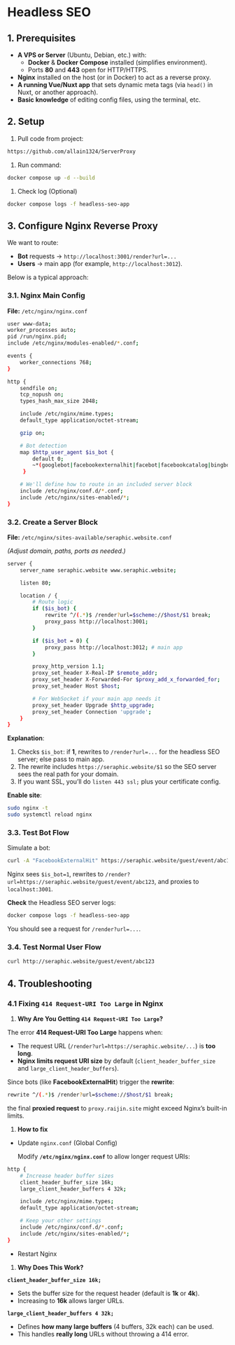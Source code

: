 # Headless SEO

## 1. Prerequisites

- **A VPS or Server** (Ubuntu, Debian, etc.) with:
    - **Docker** & **Docker Compose** installed (simplifies environment).
    - Ports **80** and **443** open for HTTP/HTTPS.
- **Nginx** installed on the host (or in Docker) to act as a reverse proxy.
- **A running Vue/Nuxt app** that sets dynamic meta tags (via `head()` in Nuxt, or another approach).
- **Basic knowledge** of editing config files, using the terminal, etc.

## 2. Setup

1. Pull code from project:

```bash
https://github.com/allain1324/ServerProxy
```

1. Run command: 

```bash
docker compose up -d --build
```

1. Check log (Optional) 

```bash
docker compose logs -f headless-seo-app
```

## 3. Configure Nginx Reverse Proxy

We want to route:

- **Bot** requests → `http://localhost:3001/render?url=...`
- **Users** → main app (for example, `http://localhost:3012`).

Below is a typical approach:

### 3.1. Nginx Main Config

**File:** `/etc/nginx/nginx.conf`

```bash
user www-data;
worker_processes auto;
pid /run/nginx.pid;
include /etc/nginx/modules-enabled/*.conf;

events {
    worker_connections 768;
}

http {
    sendfile on;
    tcp_nopush on;
    types_hash_max_size 2048;

    include /etc/nginx/mime.types;
    default_type application/octet-stream;

    gzip on;

    # Bot detection
    map $http_user_agent $is_bot {
        default 0;
        ~*(googlebot|facebookexternalhit|facebot|facebookcatalog|bingbot|linkedinbot|twitterbot|applebot|yandexbot|slackbot-linkexpanding|whatsapp|skypeuripreview|discordbot|telegrambot|pinterest|tumblr|viber|weixin|wechat|alexa|semrushbot|duckduckbot|baiduspider|sogou|exabot|ia_archiver|viberbot|slackbot) 1;
     }

    # We'll define how to route in an included server block
    include /etc/nginx/conf.d/*.conf;
    include /etc/nginx/sites-enabled/*;
}

```

### 3.2. Create a Server Block

**File:** `/etc/nginx/sites-available/seraphic.website.conf`

*(Adjust domain, paths, ports as needed.)*

```bash
server {
    server_name seraphic.website www.seraphic.website;

    listen 80;

    location / {
        # Route logic
        if ($is_bot) {
            rewrite ^/(.*)$ /render?url=$scheme://$host/$1 break;
            proxy_pass http://localhost:3001;
        }

        if ($is_bot = 0) {
            proxy_pass http://localhost:3012; # main app
        }

        proxy_http_version 1.1;
        proxy_set_header X-Real-IP $remote_addr;
        proxy_set_header X-Forwarded-For $proxy_add_x_forwarded_for;
        proxy_set_header Host $host;

        # For WebSocket if your main app needs it
        proxy_set_header Upgrade $http_upgrade;
        proxy_set_header Connection 'upgrade';
    }
}

```

**Explanation**:

1. Checks `$is_bot`: if **1**, rewrites to `/render?url=...` for the headless SEO server; else pass to main app.
2. The rewrite includes `https://seraphic.website/$1` so the SEO server sees the real path for your domain.
3. If you want SSL, you’ll do `listen 443 ssl;` plus your certificate config.

**Enable site**:

```bash
sudo nginx -t
sudo systemctl reload nginx
```

### 3.3. Test Bot Flow

Simulate a bot:

```bash
curl -A "FacebookExternalHit" https://seraphic.website/guest/event/abc123
```

Nginx sees `$is_bot=1`, rewrites to `/render?url=https://seraphic.website/guest/event/abc123`, and proxies to `localhost:3001`.

**Check** the Headless SEO server logs:

```bash
docker compose logs -f headless-seo-app
```

You should see a request for `/render?url=...`.

### 3.4. Test Normal User Flow

```bash
curl http://seraphic.website/guest/event/abc123
```

## 4. Troubleshooting

### 4.1 Fixing `414 Request-URI Too Large` in Nginx

1. **Why Are You Getting `414 Request-URI Too Large`?**

The error **414 Request-URI Too Large** happens when:

- The request URL (`/render?url=https://seraphic.website/...`) is **too long**.
- **Nginx limits request URI size** by default (`client_header_buffer_size` and `large_client_header_buffers`).

Since bots (like **FacebookExternalHit**) trigger the **rewrite**:

```bash
rewrite ^/(.*)$ /render?url=$scheme://$host/$1 break;
```

the final **proxied request** to `proxy.raijin.site` might exceed Nginx’s built-in limits.

1. **How to fix**
- Update `nginx.conf` (Global Config)
    
    Modify **`/etc/nginx/nginx.conf`** to allow longer request URIs:
    

```bash
http {
    # Increase header buffer sizes
    client_header_buffer_size 16k;
    large_client_header_buffers 4 32k;

    include /etc/nginx/mime.types;
    default_type application/octet-stream;

    # Keep your other settings
    include /etc/nginx/conf.d/*.conf;
    include /etc/nginx/sites-enabled/*;
}

```

- Restart Nginx
1. **Why Does This Work?**

**`client_header_buffer_size 16k;`**

- Sets the buffer size for the request header (default is **1k** or **4k**).
- Increasing to **16k** allows larger URLs.

**`large_client_header_buffers 4 32k;`**

- Defines **how many large buffers** (4 buffers, 32k each) can be used.
- This handles **really long** URLs without throwing a 414 error.